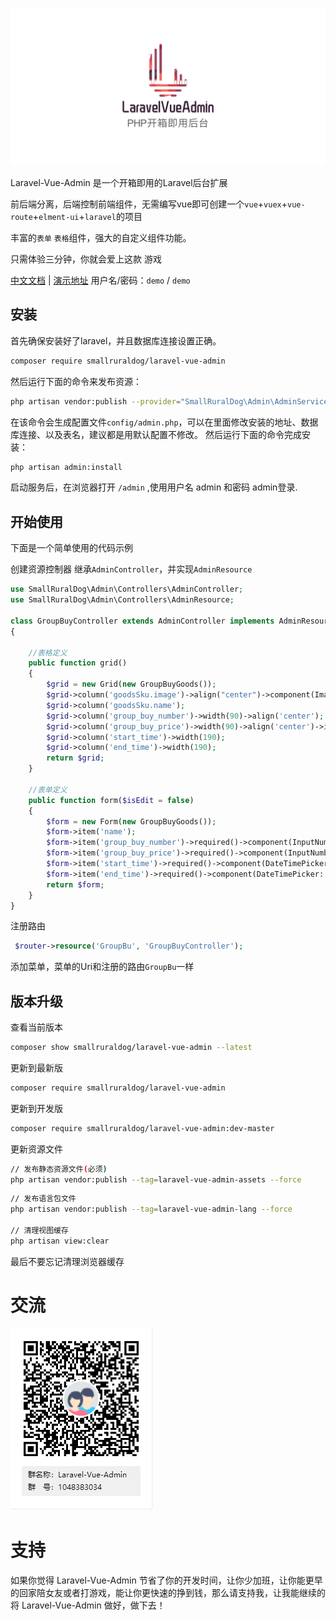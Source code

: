 ![logo](./docs/README.assets/logo-1584436939847.png)

Laravel-Vue-Admin 是一个开箱即用的Laravel后台扩展

前后端分离，后端控制前端组件，无需编写vue即可创建一个`vue`+`vuex`+`vue-route`+`elment-ui`+`laravel`的项目

丰富的`表单` `表格`组件，强大的自定义组件功能。

只需体验三分钟，你就会爱上这款 游戏


[中文文档](https://smallruraldog.github.io/laravel-vue-admin/#/) | [演示地址](https://demo.laravel-vue-admin.com/)  用户名/密码：`demo` / `demo`

## 安装
首先确保安装好了laravel，并且数据库连接设置正确。

``` bash
composer require smallruraldog/laravel-vue-admin
```

然后运行下面的命令来发布资源：
``` bash
php artisan vendor:publish --provider="SmallRuralDog\Admin\AdminServiceProvider"
```
在该命令会生成配置文件`config/admin.php`，可以在里面修改安装的地址、数据库连接、以及表名，建议都是用默认配置不修改。
然后运行下面的命令完成安装：
``` bash
php artisan admin:install
```
启动服务后，在浏览器打开 `/admin` ,使用用户名 admin 和密码 admin登录.
## 开始使用
下面是一个简单使用的代码示例


创建资源控制器 继承`AdminController`，并实现`AdminResource`

```php
use SmallRuralDog\Admin\Controllers\AdminController;
use SmallRuralDog\Admin\Controllers\AdminResource;

class GroupBuyController extends AdminController implements AdminResource
{

    //表格定义
    public function grid()
    {
        $grid = new Grid(new GroupBuyGoods());
        $grid->column('goodsSku.image')->align("center")->component(Image::make()->size(50, 50));
        $grid->column('goodsSku.name');
        $grid->column('group_buy_number')->width(90)->align('center');
        $grid->column('group_buy_price')->width(90)->align('center')->itemPrefix("￥");
        $grid->column('start_time')->width(190);
        $grid->column('end_time')->width(190);
        return $grid;
    }

    //表单定义
    public function form($isEdit = false)
    {
        $form = new Form(new GroupBuyGoods());
        $form->item('name');
        $form->item('group_buy_number')->required()->component(InputNumber::make(2)->min(2));
        $form->item('group_buy_price')->required()->component(InputNumber::make()->precision(2));
        $form->item('start_time')->required()->component(DateTimePicker::make());
        $form->item('end_time')->required()->component(DateTimePicker::make());
        return $form;
    }
}
```
注册路由
```php
 $router->resource('GroupBu', 'GroupBuyController');
```
添加菜单，菜单的Uri和注册的路由`GroupBu`一样

## 版本升级

 查看当前版本
```bash
composer show smallruraldog/laravel-vue-admin --latest
```
 更新到最新版
```bash
composer require smallruraldog/laravel-vue-admin
```
 更新到开发版
```bash
composer require smallruraldog/laravel-vue-admin:dev-master
```
更新资源文件
```bash
// 发布静态资源文件(必须)
php artisan vendor:publish --tag=laravel-vue-admin-assets --force
```
```bash
// 发布语言包文件
php artisan vendor:publish --tag=laravel-vue-admin-lang --force

// 清理视图缓存
php artisan view:clear
```
最后不要忘记清理浏览器缓存



# 交流

![image-20200313103804881](./docs/README.assets/image-20200313103804881.png)

# 支持

如果你觉得 Laravel-Vue-Admin 节省了你的开发时间，让你少加班，让你能更早的回家陪女友或者打游戏，能让你更快速的挣到钱，那么请支持我，让我能继续的将 Laravel-Vue-Admin 做好，做下去！
